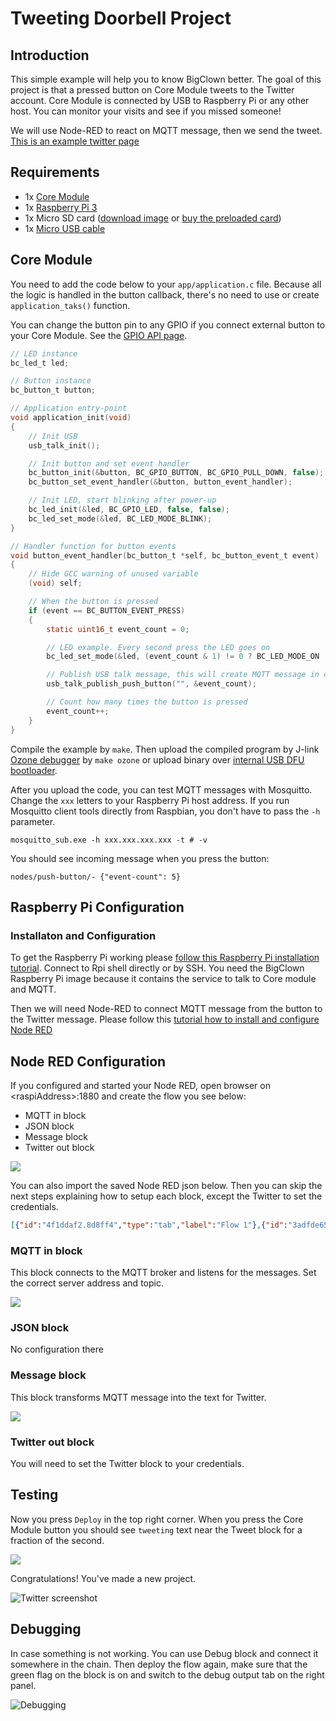 # Tweeting Doorbell Project


<!-- toc -->


## Introduction


This simple example will help you to know BigClown better.
The goal of this project is that a pressed button on Core Module tweets to the Twitter account.
Core Module is connected by USB to Raspberry Pi or any other host.
You can monitor your visits and see if you missed someone!

We will use Node-RED to react on MQTT message, then we send the tweet.
[This is an example twitter page](https://twitter.com/bcDoorbell)


## Requirements


* 1x [Core Module](https://shop.bigclown.com/products/core-module)
* 1x [Raspberry Pi 3](https://shop.bigclown.com/products/raspberry-pi-3-set)
* 1x Micro SD card ([download image](http://doc.bigclown.com/tutorial/install-rpi.html) or [buy the preloaded card](https://shop.bigclown.com/products/apacer-industrial-microsdhc-card-4gb))
* 1x [Micro USB cable](https://shop.bigclown.com/products/usb2-0-cable-am-b-micro-0-6m)


## Core Module


You need to add the code below to your `app/application.c` file.
Because all the logic is handled in the button callback, there's no need to use or create `application_taks()` function.

You can change the button pin to any GPIO if you connect external button to your Core Module.
See the [GPIO API page](http://sdk.bigclown.com/group__bc__gpio.html).

```c
// LED instance
bc_led_t led;

// Button instance
bc_button_t button;

// Application entry-point
void application_init(void)
{
    // Init USB
    usb_talk_init();

    // Init button and set event handler
    bc_button_init(&button, BC_GPIO_BUTTON, BC_GPIO_PULL_DOWN, false);
    bc_button_set_event_handler(&button, button_event_handler);

    // Init LED, start blinking after power-up
    bc_led_init(&led, BC_GPIO_LED, false, false);
    bc_led_set_mode(&led, BC_LED_MODE_BLINK);
}

// Handler function for button events
void button_event_handler(bc_button_t *self, bc_button_event_t event)
{
    // Hide GCC warning of unused variable
    (void) self;

    // When the button is pressed
    if (event == BC_BUTTON_EVENT_PRESS)
    {
        static uint16_t event_count = 0;

        // LED example. Every second press the LED goes on
        bc_led_set_mode(&led, (event_count & 1) != 0 ? BC_LED_MODE_ON : BC_LED_MODE_OFF);

        // Publish USB talk message, this will create MQTT message in computer
        usb_talk_publish_push_button("", &event_count);

        // Count how many times the button is pressed
        event_count++;
    }
}

```

Compile the example by `make`.
Then upload the compiled program by J-link [Ozone debugger](tutorials/core-module/#_j_link_ozone_debugger) by `make ozone` or upload binary over [internal USB DFU bootloader](core-module.md#programming-using-usb-dfu-bootloader).

After you upload the code, you can test MQTT messages with Mosquitto.
Change the `xxx` letters to your Raspberry Pi host address.
If you run Mosquitto client tools directly from Raspbian, you don't have to pass the `-h` parameter.

`mosquitto_sub.exe -h xxx.xxx.xxx.xxx -t # -v`

You should see incoming message when you press the button:

`nodes/push-button/- {"event-count": 5}`


## Raspberry Pi Configuration


### Installaton and Configuration


To get the Raspberry Pi working please [follow this Raspberry Pi installation tutorial](raspberry-pi-installation.md).
Connect to Rpi shell directly or by SSH.
You need the BigClown Raspberry Pi image because it contains the service to talk to Core module and MQTT.

Then we will need Node-RED to connect MQTT message from the button to the Twitter message.
Please follow this [tutorial how to install and configure Node RED](node-red.md)


## Node RED Configuration


If you configured and started your Node RED, open browser on &lt;raspiAddress&gt;:1880 and create the flow you see below:

* MQTT in block
* JSON block
* Message block
* Twitter out block


![](images/doorbell/flow.png)


You can also import the saved Node RED json below.
Then you can skip the next steps explaining how to setup each block, except the Twitter to set the credentials.


```json
[{"id":"4f1ddaf2.8d8ff4","type":"tab","label":"Flow 1"},{"id":"3adfde65.667022","type":"mqtt-broker","z":"","broker":"localhost","port":"1883","clientid":"","usetls":false,"compatmode":true,"keepalive":"60","cleansession":true,"willTopic":"","willQos":"0","willPayload":"","birthTopic":"","birthQos":"0","birthPayload":""},{"id":"856fe615.8f1008","type":"twitter-credentials","z":"","screen_name":"@bcDoorbell"},{"id":"b9060d89.926bd","type":"mqtt in","z":"4f1ddaf2.8d8ff4","name":"","topic":"nodes/push-button/-","qos":"0","broker":"3adfde65.667022","x":275,"y":133,"wires":[["aab295ba.d087e8"]]},{"id":"1eb962d4.06a4ad","type":"twitter out","z":"4f1ddaf2.8d8ff4","twitter":"856fe615.8f1008","name":"Tweet","x":739,"y":133,"wires":[]},{"id":"62d4fc7.ea3b104","type":"template","z":"4f1ddaf2.8d8ff4","name":"Message","field":"payload","fieldType":"msg","format":"handlebars","syntax":"mustache","template":"Somebody is at the door! ({{payload.event-count}})","x":597,"y":133,"wires":[["1eb962d4.06a4ad"]]},{"id":"aab295ba.d087e8","type":"json","z":"4f1ddaf2.8d8ff4","name":"","x":451,"y":133,"wires":[["62d4fc7.ea3b104"]]}]
```


### MQTT in block


This block connects to the MQTT broker and listens for the messages.
Set the correct server address and topic.

![](images/doorbell/mqtt.png)


### JSON block


No configuration there


### Message block


This block transforms MQTT message into the text for Twitter.

![](images/doorbell/message.png)


### Twitter out block


You will need to set the Twitter block to your credentials.


## Testing


Now you press `Deploy` in the top right corner.
When you press the Core Module button you should see `tweeting` text near the Tweet block for a fraction of the second.

![](images/doorbell/tweeting.png)

Congratulations! You've made a new project.

![Twitter screenshot](images/doorbell/twitter_screenshot.png)


## Debugging


In case something is not working.
You can use Debug block and connect it somewhere in the chain.
Then deploy the flow again, make sure that the green flag on the block is on and switch to the debug output tab on the right panel.

![Debugging](images/doorbell/debug.png)
